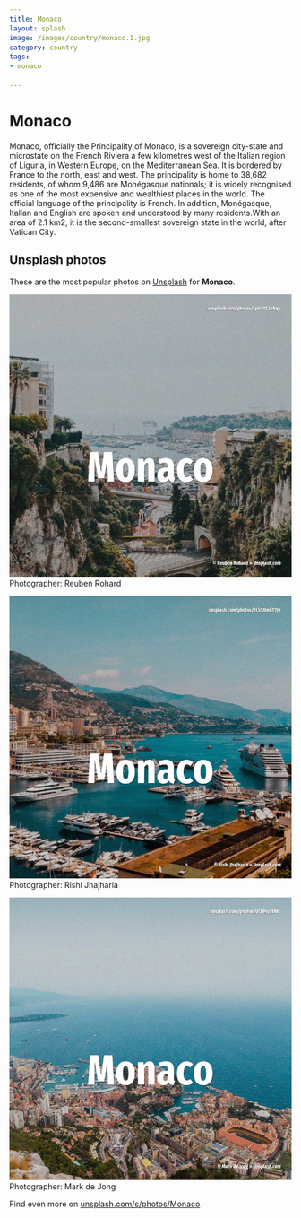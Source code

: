 ```yaml
---
title: Monaco
layout: splash
image: /images/country/monaco.1.jpg
category: country
tags:
- monaco

---
```

# Monaco

Monaco, officially the Principality of Monaco, is a sovereign city-state and microstate on the 
French Riviera a few kilometres west of the Italian region of Liguria, in Western Europe, on the 
Mediterranean Sea.
It is bordered by France to the north, east and west.
The principality is home to 38,682 residents, of whom 9,486 are Monégasque nationals; it is widely 
recognised as one of the most expensive and wealthiest places in the world.
The official language of the principality is French.
In addition, Monégasque, Italian and English are spoken and understood by many residents.With an 
area of 2.1 km2, it is the second-smallest sovereign state in the world, after Vatican City.

 
## Unsplash photos
These are the most popular photos on [Unsplash](https://unsplash.com) for **Monaco**.
 
![Monaco](/images/country/monaco.1.jpg)
Photographer:  Reuben Rohard
 
![Monaco](/images/country/monaco.2.jpg)
Photographer:  Rishi Jhajharia
 
![Monaco](/images/country/monaco.3.jpg)
Photographer:  Mark de Jong
 
Find even more on [unsplash.com/s/photos/Monaco](https://unsplash.com/s/photos/Monaco)
 

